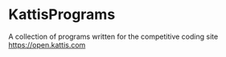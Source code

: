 # KattisPrograms
A collection of programs written for the competitive coding site https://open.kattis.com
